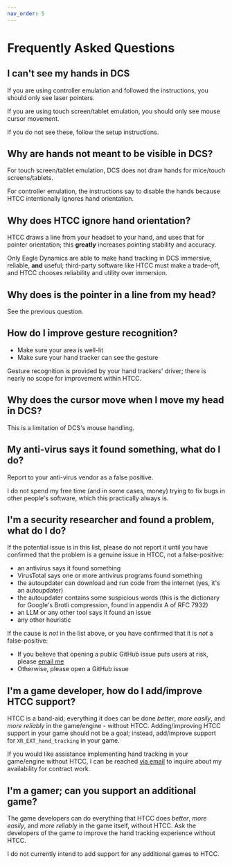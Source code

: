 ```yaml
---
nav_order: 5
---
```


# Frequently Asked Questions

## I can't see my hands in DCS

If you are using controller emulation and followed the instructions, you should only see laser pointers.

If you are using touch screen/tablet emulation, you should only see mouse cursor movement.

If you do not see these, follow the setup instructions.

## Why are hands not meant to be visible in DCS?

For touch screen/tablet emulation, DCS does not draw hands for mice/touch screens/tablets.

For controller emulation, the instructions say to disable the hands because HTCC intentionally ignores hand orientation.

## Why does HTCC ignore hand orientation?

HTCC draws a line from your headset to your hand, and uses that for pointer orientation; this **greatly** increases pointing stability and accuracy.

Only Eagle Dynamics are able to make hand tracking in DCS immersive, reliable, **and** useful; third-party software like HTCC must make a trade-off, and HTCC chooses reliability and utility over immersion.

## Why does is the pointer in a line from my head?

See the previous question.

## How do I improve gesture recognition?

- Make sure your area is well-lit
- Make sure your hand tracker can see the gesture

Gesture recognition is provided by your hand trackers' driver; there is nearly no scope for improvement within HTCC.

## Why does the cursor move when I move my head in DCS?

This is a limitation of DCS's mouse handling.

## My anti-virus says it found something, what do I do?

Report to your anti-virus vendor as a false positive.

I do not spend my free time (and in some cases, money) trying to fix bugs in other people's software, which this practically always is.

## I'm a security researcher and found a problem, what do I do?

If the potential issue is in this list, please do not report it until you have confirmed that the problem is a genuine issue in HTCC, not a false-positive:

- an antivirus says it found something
- VirusTotal says one or more antivirus programs found something
- the autoupdater can download and run code from the internet (yes, it's an autoupdater)
- the autoupdater contains some suspicious words (this is the dictionary for Google's Brotli compression, found in appendix A of RFC 7932)
- an LLM or any other tool says it found an issue
- any other heuristic

If the cause is *not* in the list above, or you have confirmed that it is *not* a false-positive:
- If you believe that opening a public GitHub issue puts users at risk, please [email me](mailto:security@fred.fredemmott.com)
- Otherwise, please open a GitHub issue

## I'm a game developer, how do I add/improve HTCC support?

HTCC is a band-aid; everything it does can be done *better*, *more easily*, and *more reliably* in the game/engine - without HTCC. Adding/improving HTCC support in your game should not be a goal; instead, add/improve support for `XR_EXT_hand_tracking` in your game.

If you would like assistance implementing hand tracking in your game/engine without HTCC, I can be reached [via email](mailto:htcc-commerical@fred.fredemmott.com) to inquire about my
availability for contract work. 

## I'm a gamer; can you support an additional game?

The game developers can do everything that HTCC does *better*, *more easily*, and *more reliably* in the game itself, without HTCC. Ask the developers of the game to improve the hand tracking experience without HTCC.

I do not currently intend to add support for any additional games to HTCC.